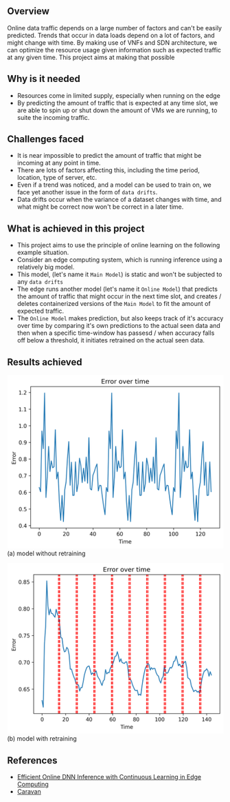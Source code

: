 ## Overview
Online data traffic depends on a large number of factors and can't be easily predicted. Trends that occur in data loads depend on a lot of factors, and might change with time. By making use of VNFs and SDN architecture, we can optimize the resource usage given information such as expected traffic at any given time. This project aims at making that possible


## Why is it needed
- Resources come in limited supply, especially when running on the edge
- By predicting the amount of traffic that is expected at any time slot, we are able to spin up or shut down the amount of VMs we are running, to suite the incoming traffic.

## Challenges faced
- It is near impossible to predict the amount of traffic that might be incoming at any point in time.
- There are lots of factors affecting this, including the time period, location, type of server, etc.
- Even if a trend was noticed, and a model can be used to train on, we face yet another issue in the form of `data drifts`. 
- Data drifts occur when the variance of a dataset changes with time, and what might be correct now won't be correct in a later time.


## What is achieved in this project
- This project aims to use the principle of online learning on the following example situation.
- Consider an edge computing system, which is running inference using a relatively big model.
- This model, (let's name it `Main Model`) is static and won't be subjected to any `data drifts`
- The edge runs another model (let's name it `Online Model`) that predicts the amount of traffic that might occur in the next time slot, and creates / deletes containerized versions of the `Main Model` to fit the amount of expected traffic.
- The `Online Model` makes prediction, but also keeps track of it's accuracy over time by comparing it's own predictions to the actual seen data and then when a specific time-window has passesd / when accuracy falls off below a threshold, it initiates retrained on the actual seen data.



## Results achieved
![without-online-learning (a)](./plot_image_without_cont_train.png)
(a) model without retraining


![with-online-learning (b)](./plot_image.png)
(b) model with retraining


## References
- [Efficient Online DNN Inference with Continuous
Learning in Edge Computing](https://www.semanticscholar.org/paper/Efficient-Deep-Learning-Inference-on-Edge-Devices-Jiang-Chen/d2f07fd189a1b3c37e42aff9d0345f8ee4f87135)
- [Caravan](https://www.usenix.org/conference/osdi24/presentation/zhang-qizheng)